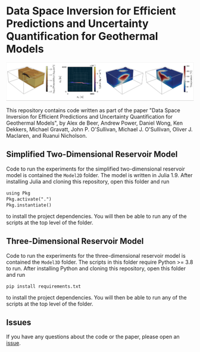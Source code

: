 # Data Space Inversion for Efficient Predictions and Uncertainty Quantification for Geothermal Models

![3D Reservoir Model](3d_model.png)

This repository contains code written as part of the paper "Data Space Inversion for Efficient Predictions and Uncertainty Quantification for Geothermal Models", by Alex de Beer, Andrew Power, Daniel Wong, Ken Dekkers, Michael Gravatt, John P. O'Sullivan, Michael J. O'Sullivan, Oliver J. Maclaren, and Ruanui Nicholson.

## Simplified Two-Dimensional Reservoir Model

Code to run the experiments for the simplified two-dimensional reservoir model is contained the `Model2D` folder. The model is written in Julia 1.9. After installing Julia and cloning this repository, open this folder and run
```
using Pkg
Pkg.activate(".")
Pkg.instantiate()
```
to install the project dependencies. You will then be able to run any of the scripts at the top level of the folder.

## Three-Dimensional Reservoir Model

Code to run the experiments for the three-dimensional reservoir model is contained the `Model3D` folder. The scripts in this folder require Python >= 3.8 to run. After installing Python and cloning this repository, open this folder and run
```
pip install requirements.txt
```
to install the project dependencies. You will then be able to run any of the scripts at the top level of the folder.

## Issues

If you have any questions about the code or the paper, please open an [issue](https://github.com/alexgdebeer/GeothermalDSI/issues).
